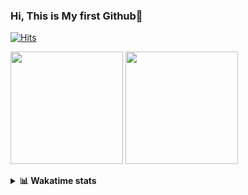 ### Hi, This is My first Github👋
[![Hits](https://hits.seeyoufarm.com/api/count/incr/badge.svg?url=https%3A%2F%2Fgithub.com%2FJonghyun-Park1027&count_bg=%2379C83D&title_bg=%23555555&icon=&icon_color=%23E7E7E7&title=hits&edge_flat=false)](https://hits.seeyoufarm.com)
<br>

<!--[![Solved.ac Profile](http://mazassumnida.wtf/api/v2/generate_badge?boj=ppjjhh1027)](https://solved.ac/ppjjhh1027/)
-->
<p>
  <img height="180em" src="https://github-readme-stats-eight-rho-29.vercel.app/api?username=Jonghyun-Park1027&show_icons=true&include_all_commits=true&bg_color=30,e96443,904e95&title_color=fff&text_color=fff">
  <img height="180em" src="https://github-readme-stats-eight-rho-29.vercel.app/api/top-langs/?username=Jonghyun-Park1027&layout=compact&bg_color=30,e96443,904e95&title_color=fff&text_color=fff">


</p>
<details>
<summary><b>📊 Wakatime stats</b><br></summary>
<div>
<hr/>




<!--START_SECTION:waka-->
<!--[Code Time](http://img.shields.io/badge/Code%20Time-230%20hrs%2015%20mins-blue)
-->
![Profile Views](http://img.shields.io/badge/Profile%20Views-6-blue)

**🐱 My GitHub Data** 

> 📦 83.7 kB Used in GitHub's Storage 
 > 
> 🏆 145 Contributions in the Year 2023
 > 
> 🚫 Not Opted to Hire
 > 
> 📜 14 Public Repositories 
 > 
> 🔑 5 Private Repositories 
 > 
**I'm an Early 🐤** 

```text
🌞 Morning                37 commits          █████░░░░░░░░░░░░░░░░░░░░   18.59 % 
🌆 Daytime                103 commits         █████████████░░░░░░░░░░░░   51.76 % 
🌃 Evening                54 commits          ███████░░░░░░░░░░░░░░░░░░   27.14 % 
🌙 Night                  5 commits           █░░░░░░░░░░░░░░░░░░░░░░░░   02.51 % 
```
📅 **I'm Most Productive on Sunday** 

```text
Monday                   18 commits          ██░░░░░░░░░░░░░░░░░░░░░░░   09.05 % 
Tuesday                  36 commits          █████░░░░░░░░░░░░░░░░░░░░   18.09 % 
Wednesday                14 commits          ██░░░░░░░░░░░░░░░░░░░░░░░   07.04 % 
Thursday                 13 commits          ██░░░░░░░░░░░░░░░░░░░░░░░   06.53 % 
Friday                   35 commits          ████░░░░░░░░░░░░░░░░░░░░░   17.59 % 
Saturday                 40 commits          █████░░░░░░░░░░░░░░░░░░░░   20.10 % 
Sunday                   43 commits          █████░░░░░░░░░░░░░░░░░░░░   21.61 % 
```


📊 **This Week I Spent My Time On** 

```text
🕑︎ Time Zone: Asia/Seoul

💬 Programming Languages: 
Jupyter                  6 hrs 21 mins       ███████████████████░░░░░░   75.79 % 
Python                   1 hr 57 mins        ██████░░░░░░░░░░░░░░░░░░░   23.43 % 
GitIgnore file           2 mins              ░░░░░░░░░░░░░░░░░░░░░░░░░   00.44 % 
Markdown                 1 min               ░░░░░░░░░░░░░░░░░░░░░░░░░   00.34 % 

🔥 Editors: 
PyCharm                  8 hrs 23 mins       █████████████████████████   100.00 % 

🐱‍💻 Projects: 
실기                       2 hrs 52 mins       █████████░░░░░░░░░░░░░░░░   34.36 % 
빅분기                      2 hrs 30 mins       ███████░░░░░░░░░░░░░░░░░░   29.96 % 
AICE                     2 hrs 8 mins        ██████░░░░░░░░░░░░░░░░░░░   25.46 % 
Time_series              41 mins             ██░░░░░░░░░░░░░░░░░░░░░░░   08.23 % 
Unknown Project          8 mins              ░░░░░░░░░░░░░░░░░░░░░░░░░   01.64 % 

💻 Operating System: 
Windows                  8 hrs 23 mins       █████████████████████████   100.00 % 
```

**I Mostly Code in Jupyter Notebook** 

```text
Jupyter Notebook         8 repos             ██████████████░░░░░░░░░░░   57.14 % 
HTML                     3 repos             █████░░░░░░░░░░░░░░░░░░░░   21.43 % 
Python                   2 repos             ████░░░░░░░░░░░░░░░░░░░░░   14.29 % 
R                        1 repo              ██░░░░░░░░░░░░░░░░░░░░░░░   07.14 % 
```




 Last Updated on 01/06/2023 18:34:38 UTC
<!--END_SECTION:waka-->
</details>



